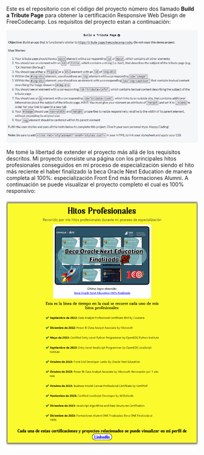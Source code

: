 Este es el repositorio con el código del proyecto número dos llamado **Build a Tribute Page** para obtener la certificación Responsive Web Design de FreeCodecamp. Los requisitos del proyecto estan a continuación:

![Requisitos del Proyecto](./Requisitos%20del%20Proyecto.jpg)

Me tomé la libertad de extender el proyecto más allá de los requisitos descritos. Mi proyecto consiste una página con los principales hitos profesionales conseguidos en mi proceso de especialización siendo el hito más reciente el haber finalizado la beca Oracle Next Education de manera completa al 100%: especialización Front End más formaciones Alumni. A continuación se puede visualizar el proyecto completo el cual es 100% responsivo:

![Hitos Profesionales Screenshot](./hitos_profesionales.png)
